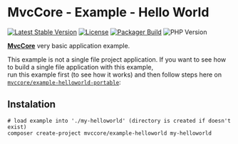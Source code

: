 # MvcCore - Example - Hello World

[![Latest Stable Version](https://img.shields.io/badge/Stable-v5.0.0-brightgreen.svg?style=plastic)](https://github.com/mvccore/example-helloworld/releases)
[![License](https://img.shields.io/badge/Licence-BSD-brightgreen.svg?style=plastic)](https://github.com/mvccore/example-helloworld/blob/master/LICENCE.md)
[![Packager Build](https://img.shields.io/badge/Packager%20Build-passing-brightgreen.svg?style=plastic)](https://github.com/mvccore/packager)
![PHP Version](https://img.shields.io/badge/PHP->=5.4-brightgreen.svg?style=plastic)

[**MvcCore**](https://github.com/mvccore/mvccore) very basic application example.  

This example is not a single file project application. If you want to see how to build a single file application with this example,  
run this example first (to see how it works) and then follow steps here on [`mvccore/example-helloworld-portable`](https://github.com/mvccore/example-helloworld-portable):

## Instalation
```shell
# load example into './my-helloworld' (directory is created if doesn't exist)
composer create-project mvccore/example-helloworld my-helloworld
```
